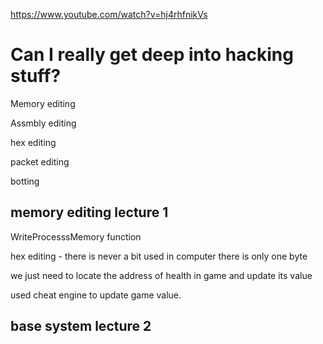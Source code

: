 https://www.youtube.com/watch?v=hj4rhfnikVs

# Can I really get deep into hacking stuff?

Memory editing

Assmbly editing

hex editing

packet editing

botting

## memory editing lecture 1

WriteProcesssMemory function

hex editing - there is never a bit used in computer there is only one byte

we just need to locate the address of health in game and update its value

used cheat engine to update game value.

## base system lecture 2

